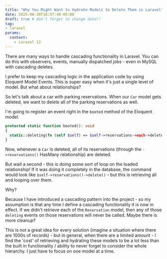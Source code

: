 ```yaml
---
title: "Why You Might Want to Hydrate Models to Delete Them in Laravel"
date: 2025-06-30T16:57:49-05:00
draft: true # don't forget to change date!!
tag:
- laravel
params:
  context:
    - Laravel 12
---
```

There are many ways to handle cascading functionality in Laravel. You can do this with observers, events, manually dispatched jobs - even in MySQL with cascading deletes.

I prefer to keep my cascading logic in the application code by using Eloquent Model Events. This is super easy when it's just a single level of model. But what about relationships? 

<!--more-->

So let's talk about a car with parking reservations. When our `Car` model gets deleted, we want to delete all of the parking reservations as well.

I'm going to register an event right in the `booted` method of the Eloquent model.

```php
protected static function booted(): void
{
  static::deleting(fn (self $self) => $self->reservations->each->delete());
}
```

Now, whenever a `Car` is deleted, all of its reservations (through the `->reservations()` HasMany relationship) are deleted.

But wait a second - this is doing some sort of loop on the loaded relationship! If it was doing it completely in the database, the command would look like `$self->reservations()->delete()` - but this is retrieving all and looping over them. 

Why?

Because I have introduced a cascading pattern into the project - so my assumption is that any time I define a cascading functionality it is now in effect. If we didn't retrieve each of the `Reservation` model, then any of those `deleting` events on those reservations will never be called. Maybe there is more cleanup?

This is not a great idea for every solution (imagine a situation where there are 1000s of records) - but in general, when there are a limited amount - I find the 'cost' of retrieving and hydrating these models to be a lot less than the built in functionality / ability to never forget to consider the whole hierarchy. I just have to focus on one model at a time.